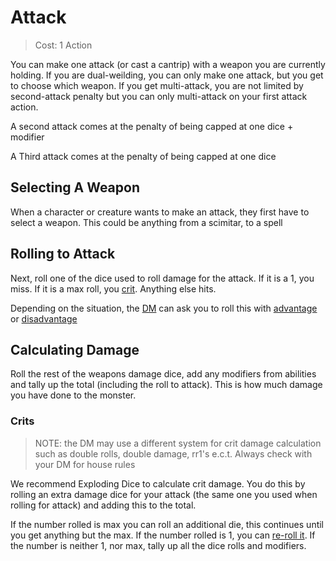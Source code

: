 # Attack

> Cost: 1 Action

You can make one attack (or cast a cantrip) with a weapon you are currently holding. If you are dual-weilding, you can only make one attack, but you get to choose which weapon. If you get multi-attack, you are not limited by second-attack penalty but you can only multi-attack on your first attack action.

A second attack comes at the penalty of being capped at one dice + modifier

A Third attack comes at the penalty of being capped at one dice

## Selecting A Weapon

When a character or creature wants to make an attack, they first have to select a weapon. This could be anything from a scimitar, to a spell 

## Rolling to Attack

Next, roll one of the dice used to roll damage for the attack. If it is a 1, you miss. If it is a max roll, you [crit](#crits). Anything else hits. 

Depending on the situation, the [DM](DM.md) can ask you to roll this with [advantage](advantage.md) or [disadvantage](disadvantage.md)

## Calculating Damage

Roll the rest of the weapons damage dice, add any modifiers from abilities and tally up the total (including the roll to attack). This is how much damage you have done to the monster. 

### Crits

> NOTE: the DM may use a different system for crit damage calculation such as double rolls, double damage, rr1's e.c.t. Always check with your DM for house rules

We recommend Exploding Dice to calculate crit damage. You do this by rolling an extra damage dice for your attack (the same one you used when rolling for attack) and adding this to the total. 

If the number rolled is max you can roll an additional die, this continues until you get anything but the max. If the number rolled is 1, you can [re-roll it](rr1.md). If the number is neither 1, nor max, tally up all the dice rolls and modifiers. 

